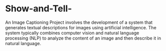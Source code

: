 # Show-and-Tell-
An Image Captioning Project involves the development of a system that generates textual descriptions for images using artificial intelligence. The system typically combines computer vision and natural language processing (NLP) to analyze the content of an image and then describe it in natural language.

